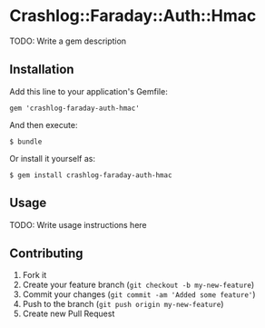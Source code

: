 # Crashlog::Faraday::Auth::Hmac

TODO: Write a gem description

## Installation

Add this line to your application's Gemfile:

    gem 'crashlog-faraday-auth-hmac'

And then execute:

    $ bundle

Or install it yourself as:

    $ gem install crashlog-faraday-auth-hmac

## Usage

TODO: Write usage instructions here

## Contributing

1. Fork it
2. Create your feature branch (`git checkout -b my-new-feature`)
3. Commit your changes (`git commit -am 'Added some feature'`)
4. Push to the branch (`git push origin my-new-feature`)
5. Create new Pull Request
